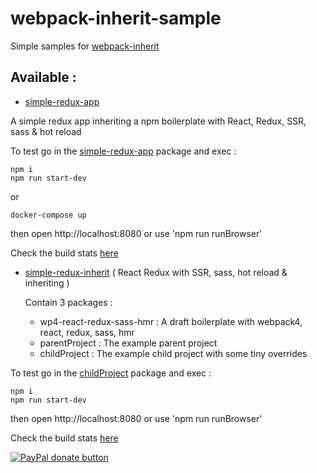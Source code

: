# webpack-inherit-sample

Simple samples for [webpack-inherit](https://github.com/n8tz/webpack-inherit)

## Available :

-  [simple-redux-app](simple-redux-app)

A simple redux app inheriting a npm boilerplate with React, Redux, SSR, sass & hot reload

To test go in the [simple-redux-app](simple-redux-app) package and exec :

    npm i
    npm run start-dev

or

    docker-compose up

then open http://localhost:8080 or use 'npm run runBrowser'

Check the build stats [here](http://htmlpreview.github.io/?https://github.com/n8tz/webpack-inherit-samples/blob/master/simple-redux-app/dist/App.stats.html)


-  [simple-redux-inherit](simple-redux-inherit) ( React Redux with SSR, sass, hot reload & inheriting )

    Contain 3 packages :

    - wp4-react-redux-sass-hmr : A draft boilerplate with webpack4, react, redux, sass, hmr
    - parentProject : The example parent project
    - childProject : The example child project with some tiny overrides

To test go in the [childProject](simple-redux-inherit/childProject) package and exec :

    npm i
    npm run start-dev

then open http://localhost:8080 or use 'npm run runBrowser'

Check the build stats [here](http://htmlpreview.github.io/?https://github.com/n8tz/webpack-inherit-samples/blob/master/simple-redux-inherit/childProject/dist/App.stats.html)

<span class="badge-paypal"><a href="https://www.paypal.com/cgi-bin/webscr?cmd=_s-xclick&hosted_button_id=VWKR3TWQ2U2AC" title="Donate to this project using Paypal"><img src="https://img.shields.io/badge/paypal-donate-yellow.svg" alt="PayPal donate button" /></a></span>

